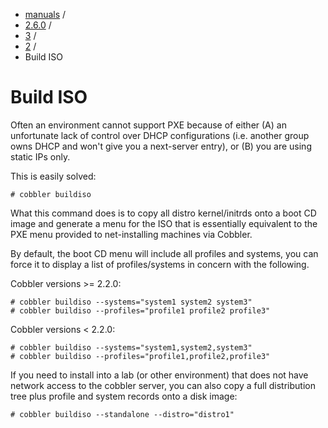 

<!-- begin content -->

<div id="wrap" class="container">
 <div class="row">
  <div class="span8">
<ul class="breadcrumb"><li><a href="/manuals">manuals</a> <span class="divider">/</span></li><li><a href="/manuals/2.6.0">2.6.0</a> <span class="divider">/</span></li><li><a href="/manuals/2.6.0/3_-_General_Topics.html">3</a> <span class="divider">/</span></li><li><a href="/manuals/2.6.0/3/2_-_Cobbler_Direct_Commands.html">2</a> <span class="divider">/</span></li><li class="active">Build ISO</li></ul>
   <h1>Build ISO</h1>
<p>Often an environment cannot support PXE because of either (A) an
unfortunate lack of control over DHCP configurations (i.e. another
group owns DHCP and won't give you a next-server entry), or (B) you
are using static IPs only.</p>

<p>This is easily solved:</p>

<pre><code># cobbler buildiso
</code></pre>

<p>What this command does is to copy all distro kernel/initrds onto a
boot CD image and generate a menu for the ISO that is essentially
equivalent to the PXE menu provided to net-installing machines via
Cobbler.</p>

<p>By default, the boot CD menu will include all profiles and systems,
you can force it to display a list of profiles/systems in concern
with the following.</p>

<p>Cobbler versions >= 2.2.0:</p>

<pre><code># cobbler buildiso --systems="system1 system2 system3"
# cobbler buildiso --profiles="profile1 profile2 profile3"
</code></pre>

<p>Cobbler versions &lt; 2.2.0:</p>

<pre><code># cobbler buildiso --systems="system1,system2,system3"
# cobbler buildiso --profiles="profile1,profile2,profile3"
</code></pre>

<p>If you need to install into a lab (or other environment) that does not have network
access to the cobbler server, you can also copy a full distribution tree plus profile
and system records onto a disk image:</p>

<pre><code># cobbler buildiso --standalone --distro="distro1"
</code></pre>
